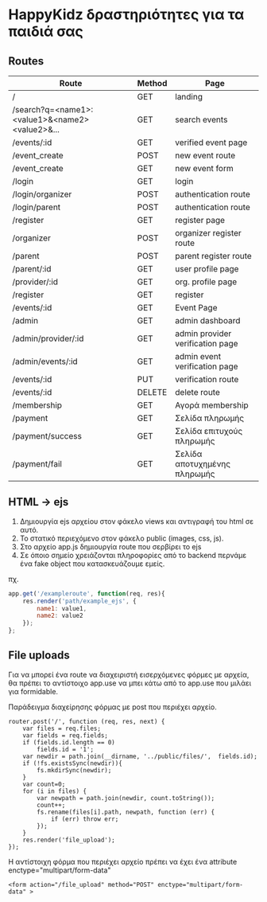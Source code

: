 # HappyKidz δραστηριότητες για τα παιδιά σας

## Routes

 |      Route       |      Method       |     Page      |
 |     --------     |     --------      |   --------    |
 |         /        |       GET         |    landing    |
 |       /search?q=\<name1\>:\<value1\>&\<name2\>\<value2\>&...          | GET |  search events   |
 |  /events/:id     |       GET         | verified event page    |
 |  /event_create   |       POST        | new event route |
 |  /event_create   |       GET         | new event form |
 |      /login      |       GET         |    login      |
 | /login/organizer |       POST        | authentication route |
 | /login/parent    |       POST        | authentication route |
 | /register        |       GET        |   register page   |
 | /organizer       |    POST       |  organizer register route |
 | /parent          |     POST      | parent register route  |
 | /parent/:id      |       GET         | user profile page |
 | /provider/:id    |       GET         | org. profile page |
 |      /register   |       GET         |    register   |
 | /events/:id      |       GET         | Event Page    |
| /admin            |       GET         | admin dashboard|
|/admin/provider/:id|       GET         | admin provider verification page|
|/admin/events/:id|       GET         | admin event verification page|
 |  /events/:id     |       PUT         | verification route    |
 |  /events/:id     |       DELETE         | delete route    |
 | /membership      |       GET         | Αγορά membership |
 | /payment         |       GET         | Σελίδα πληρωμής  |
 | /payment/success |       GET         | Σελίδα επιτυχούς πληρωμής  |
 | /payment/fail    |       GET         | Σελίδα αποτυχημένης πληρωμής  |


## HTML -> ejs
 1. Δημιουργία ejs αρχείου στον φάκελο views και αντιγραφή του html σε αυτό.
 2. Το στατικό περιεχόμενο στον φάκελο public (images, css, js).
 3. Στο αρχείο app.js δημιουργία route που σερβίρει το ejs
 4. Σε όποιο σημείο χρειάζονται πληροφορίες από το backend περνάμε ένα fake object που κατασκευάζουμε εμείς.


 πχ.

```javascript
app.get('/exampleroute', function(req, res){
    res.render('path/example_ejs', {
        name1: value1,
        name2: value2
    });
};
```

## File uploads

Για να μπορεί ένα route να διαχειριστή εισερχόμενες φόρμες με αρχεία, θα πρέπει το αντίστοιχο app.use να μπει κάτω από το app.use που μιλάει για formidable.

Παράδειγμα διαχείρησης φόρμας με post που περιέχει αρχείο.

```
router.post('/', function (req, res, next) {
    var files = req.files;
    var fields = req.fields;
    if (fields.id.length == 0)
        fields.id = '1';
    var newdir = path.join(__dirname, '../public/files/',  fields.id);
    if (!fs.existsSync(newdir)){
        fs.mkdirSync(newdir);
    }
    var count=0;
    for (i in files) {
        var newpath = path.join(newdir, count.toString());
        count++;
        fs.rename(files[i].path, newpath, function (err) {
            if (err) throw err;
        });
    }
    res.render('file_upload');
});
```

Η αντίστοιχη φόρμα που περιέχει αρχείο πρέπει να έχει ένα attribute enctype="multipart/form-data"

```
<form action="/file_upload" method="POST" enctype="multipart/form-data" >
```